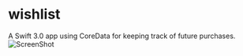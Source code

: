 # wishlist
A Swift 3.0 app using CoreData for keeping track of future purchases.
![ScreenShot](https://firebasestorage.googleapis.com/v0/b/coredev-instaclone-d74f6.appspot.com/o/Screen%20Shot%202016-12-29%20at%2009.49.09.png?alt=media&token=6da83bc5-87ca-4650-9dd1-67947f054273)
